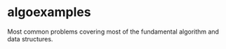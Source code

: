 # algoexamples
Most common problems covering most of the fundamental algorithm and data structures.  
